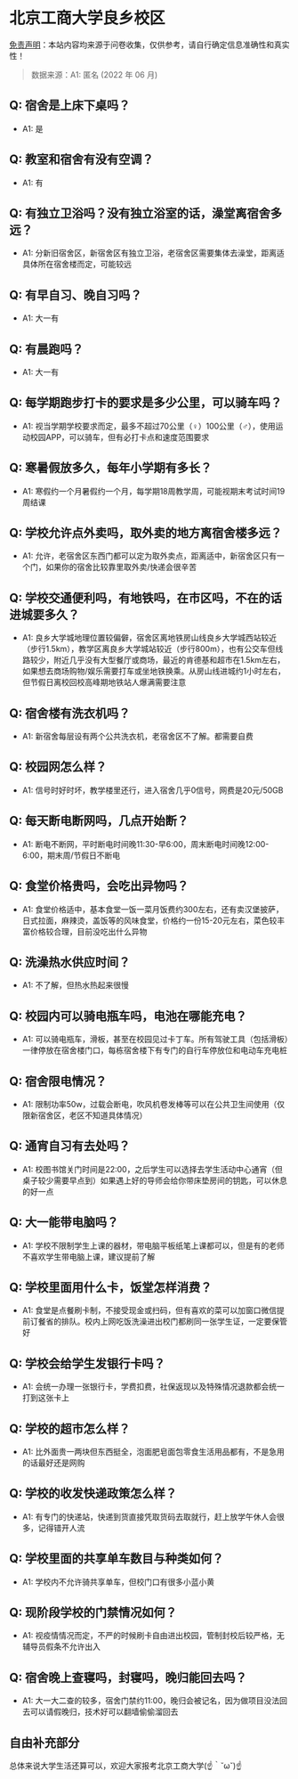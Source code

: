 # 北京工商大学良乡校区

[免责声明](https://colleges.chat/#_3)：本站内容均来源于问卷收集，仅供参考，请自行确定信息准确性和真实性！

> 数据来源：A1: 匿名 (2022 年 06 月)

## Q: 宿舍是上床下桌吗？

- A1: 是

## Q: 教室和宿舍有没有空调？

- A1: 有

## Q: 有独立卫浴吗？没有独立浴室的话，澡堂离宿舍多远？

- A1: 分新旧宿舍区，新宿舍区有独立卫浴，老宿舍区需要集体去澡堂，距离适具体所在宿舍楼而定，可能较远

## Q: 有早自习、晚自习吗？

- A1: 大一有

## Q: 有晨跑吗？

- A1: 大一有

## Q: 每学期跑步打卡的要求是多少公里，可以骑车吗？

- A1: 视当学期学校要求而定，最多不超过70公里（♀）100公里（♂），使用运动校园APP，可以骑车，但有必打卡点和速度范围要求

## Q: 寒暑假放多久，每年小学期有多长？

- A1: 寒假约一个月暑假约一个月，每学期18周教学周，可能视期末考试时间19周结课

## Q: 学校允许点外卖吗，取外卖的地方离宿舍楼多远？

- A1: 允许，老宿舍区东西门都可以定为取外卖点，距离适中，新宿舍区只有一个门，如果你的宿舍比较靠里取外卖/快递会很辛苦

## Q: 学校交通便利吗，有地铁吗，在市区吗，不在的话进城要多久？

- A1: 良乡大学城地理位置较偏僻，宿舍区离地铁房山线良乡大学城西站较近（步行1.5km），教学区离良乡大学城站较近（步行800m），也有公交车但线路较少，附近几乎没有大型餐厅或商场，最近的肯德基和超市在1.5km左右，如果想去商场购物/娱乐需要打车或坐地铁换乘。从房山线进城约1小时左右，但节假日离校回校高峰期地铁站人爆满需要注意

## Q: 宿舍楼有洗衣机吗？

- A1: 新宿舍每层设有两个公共洗衣机，老宿舍区不了解。都需要自费

## Q: 校园网怎么样？

- A1: 信号时好时坏，教学楼里还行，进入宿舍几乎0信号，网费是20元/50GB

## Q: 每天断电断网吗，几点开始断？

- A1: 断电不断网，平时断电时间晚11:30-早6:00，周末断电时间晚12:00-6:00，期末周/节假日不断电

## Q: 食堂价格贵吗，会吃出异物吗？

- A1: 食堂价格适中，基本食堂一饭一菜月饭费约300左右，还有卖汉堡披萨，日式拉面，麻辣烫，盖饭等的风味食堂，价格约一份15-20元左右，菜色较丰富价格较合理，目前没吃出什么异物

## Q: 洗澡热水供应时间？

- A1: 不了解，但热水热起来很慢

## Q: 校园内可以骑电瓶车吗，电池在哪能充电？

- A1: 可以骑电瓶车，滑板，甚至在校园见过卡丁车。所有驾驶工具（包括滑板）一律停放在宿舍楼门口，每栋宿舍楼下有专门的自行车停放位和电动车充电桩

## Q: 宿舍限电情况？

- A1: 限制功率50w，过载会断电，吹风机卷发棒等可以在公共卫生间使用（仅限新宿舍区，老区不知道具体情况）

## Q: 通宵自习有去处吗？

- A1: 校图书馆关门时间是22:00，之后学生可以选择去学生活动中心通宵（但桌子较少需要早点到）如果遇上好的导师会给你带床垫房间的钥匙，可以休息的好一点

## Q: 大一能带电脑吗？

- A1: 学校不限制学生上课的器材，带电脑平板纸笔上课都可以，但是有的老师不喜欢学生带电脑上课，建议提前了解

## Q: 学校里面用什么卡，饭堂怎样消费？

- A1: 食堂是点餐刷卡制，不接受现金或扫码，但有喜欢的菜可以加窗口微信提前订餐省的排队。校内上网吃饭洗澡进出校门都刷同一张学生证，一定要保管好

## Q: 学校会给学生发银行卡吗？

- A1: 会统一办理一张银行卡，学费扣费，社保返现以及特殊情况退款都会统一打到这张卡上

## Q: 学校的超市怎么样？

- A1: 比外面贵一两块但东西挺全，泡面肥皂面包零食生活用品都有，不是急用的话最好还是网购

## Q: 学校的收发快递政策怎么样？

- A1: 有专门的快递站，快递到货直接凭取货码去取就行，赶上放学午休人会很多，记得错开人流

## Q: 学校里面的共享单车数目与种类如何？

- A1: 学校内不允许骑共享单车，但校门口有很多小蓝小黄

## Q: 现阶段学校的门禁情况如何？

- A1: 视疫情情况而定，不严的时候刷卡自由进出校园，管制封校后较严格，无辅导员假条不允许出入

## Q: 宿舍晚上查寝吗，封寝吗，晚归能回去吗？

- A1: 大一大二查的较多，宿舍门禁约11:00，晚归会被记名，因为做项目没法回去可以请假晚归，技术好可以翻墙偷偷溜回去

## 自由补充部分

总体来说大学生活还算可以，欢迎大家报考北京工商大学(☝｀˘ω˘)☝